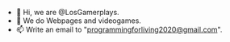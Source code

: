 - 👋 Hi, we are @LosGamerplays.
- 👀 We do Webpages and videogames.
- 📫 Write an email to "programmingforliving2020@gmail.com".
